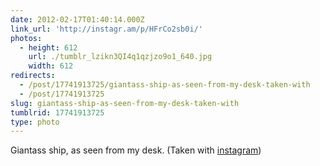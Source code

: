 ```yaml
---
date: 2012-02-17T01:40:14.000Z
link_url: 'http://instagr.am/p/HFrCo2sb0i/'
photos:
  - height: 612
    url: ./tumblr_lzikn3QI4q1qzjzo9o1_640.jpg
    width: 612
redirects:
  - /post/17741913725/giantass-ship-as-seen-from-my-desk-taken-with
  - /post/17741913725
slug: giantass-ship-as-seen-from-my-desk-taken-with
tumblrid: 17741913725
type: photo
---
```

<p>Giantass ship, as seen from my desk.  (Taken with <a href="http://instagr.am">instagram</a>)</p>
